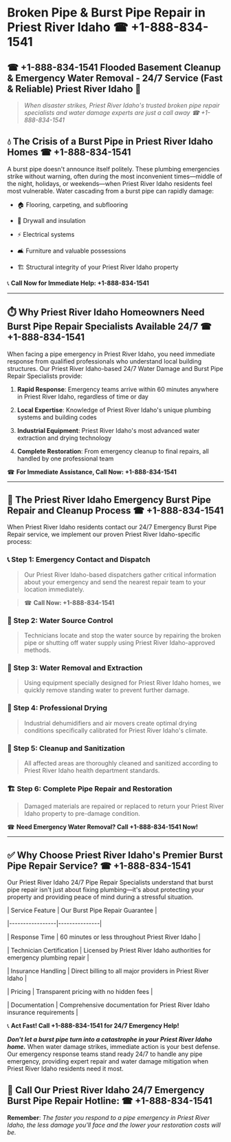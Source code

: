 # Broken Pipe & Burst Pipe Repair in Priest River Idaho ☎ +1-888-834-1541  
## ☎ +1-888-834-1541 Flooded Basement Cleanup & Emergency Water Removal - 24/7 Service (Fast & Reliable) Priest River Idaho 🚨  

> *When disaster strikes, Priest River Idaho's trusted broken pipe repair specialists and water damage experts are just a call away ☎ +1-888-834-1541*  

## 💧 The Crisis of a Burst Pipe in Priest River Idaho Homes ☎ +1-888-834-1541  

A burst pipe doesn't announce itself politely. These plumbing emergencies strike without warning, often during the most inconvenient times—middle of the night, holidays, or weekends—when Priest River Idaho residents feel most vulnerable. Water cascading from a burst pipe can rapidly damage:  

* 🏠 Flooring, carpeting, and subflooring  
* 🧱 Drywall and insulation  
* ⚡ Electrical systems  
* 🛋️ Furniture and valuable possessions  
* 🏗️ Structural integrity of your Priest River Idaho property  

📞 **Call Now for Immediate Help: +1-888-834-1541**  

---  

## ⏱️ Why Priest River Idaho Homeowners Need Burst Pipe Repair Specialists Available 24/7 ☎ +1-888-834-1541  

When facing a pipe emergency in Priest River Idaho, you need immediate response from qualified professionals who understand local building structures. Our Priest River Idaho-based 24/7 Water Damage and Burst Pipe Repair Specialists provide:  

1. **Rapid Response**: Emergency teams arrive within 60 minutes anywhere in Priest River Idaho, regardless of time or day  
2. **Local Expertise**: Knowledge of Priest River Idaho's unique plumbing systems and building codes  
3. **Industrial Equipment**: Priest River Idaho's most advanced water extraction and drying technology  
4. **Complete Restoration**: From emergency cleanup to final repairs, all handled by one professional team  

☎ **For Immediate Assistance, Call Now: +1-888-834-1541**  

---  

## 🔧 The Priest River Idaho Emergency Burst Pipe Repair and Cleanup Process ☎ +1-888-834-1541  

When Priest River Idaho residents contact our 24/7 Emergency Burst Pipe Repair service, we implement our proven Priest River Idaho-specific process:  

### 📞 Step 1: Emergency Contact and Dispatch  
> Our Priest River Idaho-based dispatchers gather critical information about your emergency and send the nearest repair team to your location immediately.  
> ☎ **Call Now: +1-888-834-1541**  

### 🚿 Step 2: Water Source Control  
> Technicians locate and stop the water source by repairing the broken pipe or shutting off water supply using Priest River Idaho-approved methods.  

### 🌊 Step 3: Water Removal and Extraction  
> Using equipment specially designed for Priest River Idaho homes, we quickly remove standing water to prevent further damage.  

### 💨 Step 4: Professional Drying  
> Industrial dehumidifiers and air movers create optimal drying conditions specifically calibrated for Priest River Idaho's climate.  

### 🧼 Step 5: Cleanup and Sanitization  
> All affected areas are thoroughly cleaned and sanitized according to Priest River Idaho health department standards.  

### 🏗️ Step 6: Complete Pipe Repair and Restoration  
> Damaged materials are repaired or replaced to return your Priest River Idaho property to pre-damage condition.  

☎ **Need Emergency Water Removal? Call +1-888-834-1541 Now!**  

---  

## ✅ Why Choose Priest River Idaho's Premier Burst Pipe Repair Service? ☎ +1-888-834-1541  

Our Priest River Idaho 24/7 Pipe Repair Specialists understand that burst pipe repair isn't just about fixing plumbing—it's about protecting your property and providing peace of mind during a stressful situation.  

| Service Feature | Our Burst Pipe Repair Guarantee |  
|-----------------|---------------|  
| Response Time | 60 minutes or less throughout Priest River Idaho |  
| Technician Certification | Licensed by Priest River Idaho authorities for emergency plumbing repair |  
| Insurance Handling | Direct billing to all major providers in Priest River Idaho |  
| Pricing | Transparent pricing with no hidden fees |  
| Documentation | Comprehensive documentation for Priest River Idaho insurance requirements |  

📞 **Act Fast! Call +1-888-834-1541 for 24/7 Emergency Help!**  

***Don't let a burst pipe turn into a catastrophe in your Priest River Idaho home.*** When water damage strikes, immediate action is your best defense. Our emergency response teams stand ready 24/7 to handle any pipe emergency, providing expert repair and water damage mitigation when Priest River Idaho residents need it most.  

## 📱 Call Our Priest River Idaho 24/7 Emergency Burst Pipe Repair Hotline: ☎ +1-888-834-1541  

**Remember**: *The faster you respond to a pipe emergency in Priest River Idaho, the less damage you'll face and the lower your restoration costs will be.*